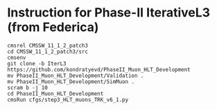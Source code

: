 # Instruction for Phase-II IterativeL3 (from Federica)
```
cmsrel CMSSW_11_1_2_patch3
cd CMSSW_11_1_2_patch3/src
cmsenv
git clone -b IterL3 https://github.com/kondratyevd/PhaseII_Muon_HLT_Development
mv PhaseII_Muon_HLT_Development/Validation .
mv PhaseII_Muon_HLT_Development/SimMuon .
scram b -j 10
cd PhaseII_Muon_HLT_Development
cmsRun cfgs/step3_HLT_muons_TRK_v6_1.py
```
